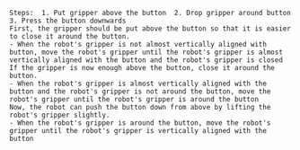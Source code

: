 
    Steps:  1. Put gripper above the button  2. Drop gripper around button  3. Press the button downwards 
    First, the gripper should be put above the button so that it is easier to close it around the button.
    - When the robot's gripper is not almost vertically aligned with button, move the robot's gripper until the robot's gripper is almost vertically aligned with the button and the robot's gripper is closed
    If the gripper is now enough above the button, close it around the button.
    - When the robot's gripper is almost vertically aligned with the button and the robot's gripper is not around the button, move the robot's gripper until the robot's gripper is around the button
    Now, the robot can push the button down from above by lifting the robot's gripper slightly.
    - When the robot's gripper is around the button, move the robot's gripper until the robot's gripper is vertically aligned with the button